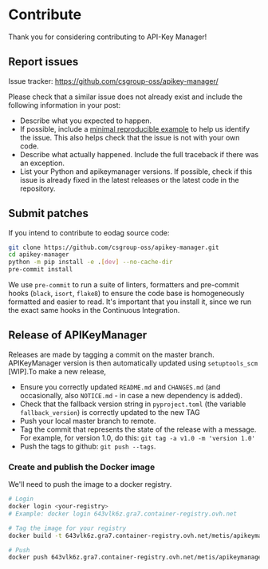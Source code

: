 # Contribute

Thank you for considering contributing to API-Key Manager!

## Report issues

Issue tracker: <https://github.com/csgroup-oss/apikey-manager/>

Please check that a similar issue does not already exist and include the
following information in your post:

- Describe what you expected to happen.
- If possible, include a [minimal reproducible
  example](https://stackoverflow.com/help/minimal-reproducible-example)
  to help us identify the issue. This also helps check that the issue
  is not with your own code.
- Describe what actually happened. Include the full traceback if there
  was an exception.
- List your Python and apikeymanager versions. If possible, check if this
  issue is already fixed in the latest releases or the latest code in
  the repository.

## Submit patches

If you intend to contribute to eodag source code:

```bash
git clone https://github.com/csgroup-oss/apikey-manager.git
cd apikey-manager
python -m pip install -e .[dev] --no-cache-dir
pre-commit install
```

We use `pre-commit` to run a suite of linters, formatters and pre-commit
hooks (`black`, `isort`, `flake8`) to ensure the code base is
homogeneously formatted and easier to read. It's important that you
install it, since we run the exact same hooks in the Continuous
Integration.

## Release of APIKeyManager

Releases are made by tagging a commit on the master branch. APIKeyManager
version is then automatically updated using
`setuptools_scm` [WIP].To make a new release,

- Ensure you correctly updated
  `README.md` and
  `CHANGES.md` (and occasionally, also
  `NOTICE.md` - in case a new dependency is
  added).
- Check that the fallback version string in
  `pyproject.toml` (the variable
  `fallback_version`) is correctly
  updated to the new TAG
- Push your local master branch to remote.
- Tag the commit that represents the state of the release with a
  message. For example, for version 1.0, do this:
  `git tag -a v1.0 -m 'version 1.0'`
- Push the tags to github: `git push
--tags`.

### Create and publish the Docker image

We'll need to push the image to a docker registry.

```bash
# Login
docker login <your-registry>
# Example: docker login 643vlk6z.gra7.container-registry.ovh.net

# Tag the image for your registry
docker build -t 643vlk6z.gra7.container-registry.ovh.net/metis/apikeymanager:<version> .

# Push
docker push 643vlk6z.gra7.container-registry.ovh.net/metis/apikeymanager:<version>
```
